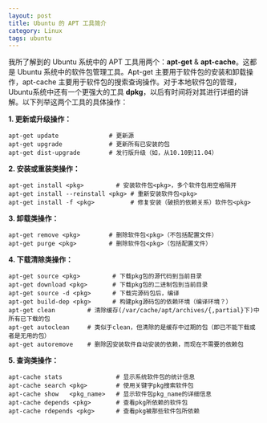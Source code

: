 ```yaml
---
layout: post
title: Ubuntu 的 APT 工具简介
category: Linux
tags: ubuntu
---
```


我所了解到的 Ubuntu 系统中的 APT 工具用两个：**apt-get** & **apt-cache**。这都是 Ubuntu 系统中的软件包管理工具。Apt-get 主要用于软件包的安装和卸载操作，apt-cache 主要用于软件包的搜索查询操作。对于本地软件包的管理，Ubuntu系统中还有一个更强大的工具 **dpkg**，以后有时间将对其进行详细的讲解。以下列举这两个工具的具体操作：


**1. 更新或升级操作：**
```
apt-get update              # 更新源  
apt-get upgrade             # 更新所有已安装的包  
apt-get dist-upgrade        # 发行版升级（如，从10.10到11.04）  
```


**2. 安装或重装类操作：**
```
apt-get install <pkg>         # 安装软件包<pkg>，多个软件包用空格隔开  
apt-get install --reinstall <pkg> # 重新安装软件包<pkg>  
apt-get install -f <pkg>          # 修复安装（破损的依赖关系）软件包<pkg>  
```


**3. 卸载类操作：**
```
apt-get remove <pkg>        # 删除软件包<pkg>（不包括配置文件）  
apt-get purge <pkg>         # 删除软件包<pkg>（包括配置文件）  
```


**4. 下载清除类操作：**
```
apt-get source <pkg>         # 下载pkg包的源代码到当前目录  
apt-get download <pkg>       # 下载pkg包的二进制包到当前目录  
apt-get source -d <pkg>      # 下载完源码包后，编译  
apt-get build-dep <pkg>      # 构建pkg源码包的依赖环境（编译环境？）  
apt-get clean         # 清除缓存(/var/cache/apt/archives/{,partial}下)中所有已下载的包  
apt-get autoclean     # 类似于clean，但清除的是缓存中过期的包（即已不能下载或者是无用的包）  
apt-get autoremove    # 删除因安装软件自动安装的依赖，而现在不需要的依赖包  
```


**5. 查询类操作：**
```
apt-cache stats               # 显示系统软件包的统计信息  
apt-cache search <pkg>        # 使用关键字pkg搜索软件包  
apt-cache show   <pkg_name>   # 显示软件包pkg_name的详细信息  
apt-cache depends <pkg>       # 查看pkg所依赖的软件包  
apt-cache rdepends <pkg>      # 查看pkg被那些软件包所依赖  
```
